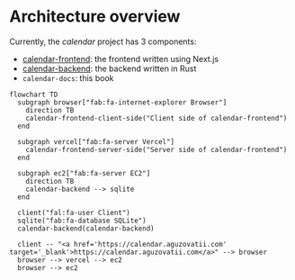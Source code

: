 # Architecture overview

Currently, the *calendar* project has 3 components:
- [calendar-frontend](./calendar-frontend.md): the frontend written using Next.js
- [calendar-backend](./calendar-backend.md): the backend written in Rust
- `calendar-docs`: this book

```mermaid
flowchart TD
  subgraph browser["fab:fa-internet-explorer Browser"]
    direction TB
    calendar-frontend-client-side("Client side of calendar-frontend")
  end

  subgraph vercel["fab:fa-server Vercel"]
    calendar-frontend-server-side("Server side of calendar-frontend")
  end

  subgraph ec2["fab:fa-server EC2"]
    direction TB
    calendar-backend --> sqlite
  end

  client("fal:fa-user Client")
  sqlite("fab:fa-database SQLite")
  calendar-backend(calendar-backend)

  client -- "<a href='https://calendar.aguzovatii.com' target='_blank'>https://calendar.aguzovatii.com</a>" --> browser
  browser --> vercel --> ec2
  browser --> ec2
```
